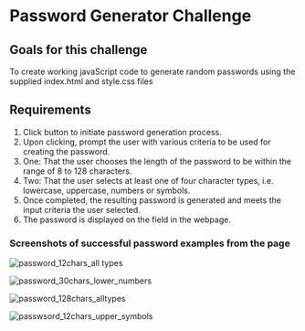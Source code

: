 # Password Generator Challenge

## Goals for this challenge

To create working javaScript code to generate random passwords using the supplied index.html and style.css files

## Requirements

1. Click button to initiate password generation process.
2. Upon clicking, prompt the user with various criteria to be used for creating the password.
3. One: That the user chooses the length of the password to be within the range of 8 to 128 characters.
4. Two: That the user selects at least one of four character types, i.e. lowercase, uppercase, numbers or symbols.
5. Once completed, the resulting password is generated and meets the input criteria the user selected.
6. The password is displayed on the field in the webpage.


### Screenshots of successful password examples from the page

![password_12chars_all types](https://user-images.githubusercontent.com/25494815/150714337-8ad58f89-efdd-4bfa-b457-f49fe4e96a6b.png)

![password_30chars_lower_numbers](https://user-images.githubusercontent.com/25494815/150714402-12595ed8-9d42-4095-9ad0-146dffaf95ba.png)

![password_128chars_alltypes](https://user-images.githubusercontent.com/25494815/150714403-8f7571ff-7b59-48b5-8bed-96fdbc634d69.png)

![passwsord_12chars_upper_symbols](https://user-images.githubusercontent.com/25494815/150714404-ea1eb0c2-27b7-4234-846b-e02edfb5a2bf.png)
